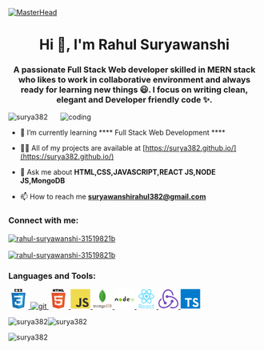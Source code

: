 [![MasterHead](http://www.pramukhdigital.com/wp-content/uploads/2018/07/New-PNC-Animated-Banners.gif)](https://surya382.github.io)

<h1 align="center">Hi 👋, I'm Rahul Suryawanshi</h1>

<h3 align="center">A passionate Full Stack Web developer skilled in MERN stack who likes to work in collaborative environment and always ready for learning new things 😃. I focus on writing clean, elegant and Developer friendly code ✨.</h3>

 <img align="right"
            width="400"
            src="https://www.igrowthmedia.com/wp-content/uploads/2020/11/application-development.gif"
            alt="coding">

<p align="left"> <img src="https://komarev.com/ghpvc/?username=surya382&label=Profile%20views&color=0e75b6&style=flat" alt="surya382" /> </p>

- 🌱 I’m currently learning **** Full Stack Web Development ****

- 👨‍💻 All of my projects are available at [https://surya382.github.io/](https://surya382.github.io/)

- 💬 Ask me about **HTML,CSS,JAVASCRIPT,REACT JS,NODE JS,MongoDB**

- 📫 How to reach me **suryawanshirahul382@gmail.com**

<h3 align="left">Connect with me:</h3>

<div display="flex">
<p align="left">
<a href="https://linkedin.com/in/rahul-suryawanshi-31519821b" target="blank"><img align="center" src="https://raw.githubusercontent.com/rahuldkjain/github-profile-readme-generator/master/src/images/icons/Social/linked-in-alt.svg" alt="rahul-suryawanshi-31519821b" height="30" width="40" /></a>
</p>

<p>
<a href="mailto:suryawanshirahul382@gmail.com" target="blank"><img align="center" src="https://img.shields.io/badge/Gmail-D14836?style=for-the-badge&logo=gmail&logoColor=white" alt="rahul-suryawanshi-31519821b" height="30" width="80" /></a>
</p>
 
 </div>

<h3 align="left">Languages and Tools:</h3>
<p align="left"> <a href="https://www.w3schools.com/css/" target="_blank" rel="noreferrer"> <img src="https://raw.githubusercontent.com/devicons/devicon/master/icons/css3/css3-original-wordmark.svg" alt="css3" width="40" height="40"/> </a> <a href="https://git-scm.com/" target="_blank" rel="noreferrer"> <img src="https://www.vectorlogo.zone/logos/git-scm/git-scm-icon.svg" alt="git" width="40" height="40"/> </a> <a href="https://www.w3.org/html/" target="_blank" rel="noreferrer"> <img src="https://raw.githubusercontent.com/devicons/devicon/master/icons/html5/html5-original-wordmark.svg" alt="html5" width="40" height="40"/> </a> <a href="https://developer.mozilla.org/en-US/docs/Web/JavaScript" target="_blank" rel="noreferrer"> <img src="https://raw.githubusercontent.com/devicons/devicon/master/icons/javascript/javascript-original.svg" alt="javascript" width="40" height="40"/> </a> <a href="https://www.mongodb.com/" target="_blank" rel="noreferrer"> <img src="https://raw.githubusercontent.com/devicons/devicon/master/icons/mongodb/mongodb-original-wordmark.svg" alt="mongodb" width="40" height="40"/> </a> <a href="https://nodejs.org" target="_blank" rel="noreferrer"> <img src="https://raw.githubusercontent.com/devicons/devicon/master/icons/nodejs/nodejs-original-wordmark.svg" alt="nodejs" width="40" height="40"/> </a> <a href="https://reactjs.org/" target="_blank" rel="noreferrer"> <img src="https://raw.githubusercontent.com/devicons/devicon/master/icons/react/react-original-wordmark.svg" alt="react" width="40" height="40"/> </a> <a href="https://redux.js.org" target="_blank" rel="noreferrer"> <img src="https://raw.githubusercontent.com/devicons/devicon/master/icons/redux/redux-original.svg" alt="redux" width="40" height="40"/> </a> <a href="https://www.typescriptlang.org/" target="_blank" rel="noreferrer"> <img src="https://raw.githubusercontent.com/devicons/devicon/master/icons/typescript/typescript-original.svg" alt="typescript" width="40" height="40"/> </a> </p>

<div display="block">
<p><img align="left" src="https://github-readme-stats.vercel.app/api/top-langs?username=surya382&show_icons=true&locale=en&layout=compact" alt="surya382" /></p>

<p>&nbsp;<img align="left" src="https://github-readme-stats.vercel.app/api?username=surya382&show_icons=true&locale=en" alt="surya382" /></p>


<p>&nbsp;<img align="left" src="https://github-readme-streak-stats.herokuapp.com/?user=surya382" alt="surya382" /></p>
 
 </div>

